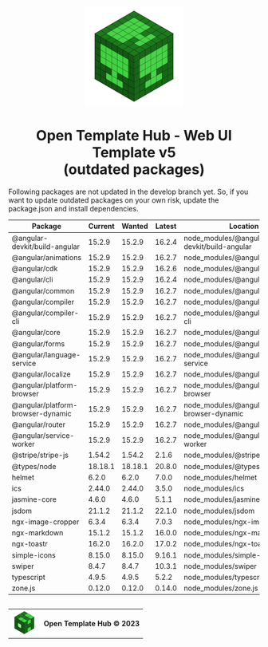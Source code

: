 <p align="center">
  <a href="https://opentemplatehub.com">
    <img src="https://raw.githubusercontent.com/open-template-hub/open-template-hub.github.io/master/assets/logo/ui/web-ui-logo.png" alt="Logo" width=200>
  </a>
</p>


<h1 align="center">
Open Template Hub - Web UI Template v5
  <br/>
(outdated packages)
</h1>

Following packages are not updated in the develop branch yet. So, if you want to update outdated packages on your own risk, update the package.json and install dependencies.

| Package | Current | Wanted | Latest | Location |
| --- | --- | --- | --- | --- |
| @angular-devkit/build-angular | 15.2.9 | 15.2.9 | 16.2.4 | node_modules/@angular-devkit/build-angular |
| @angular/animations | 15.2.9 | 15.2.9 | 16.2.7 | node_modules/@angular/animations |
| @angular/cdk | 15.2.9 | 15.2.9 | 16.2.6 | node_modules/@angular/cdk |
| @angular/cli | 15.2.9 | 15.2.9 | 16.2.4 | node_modules/@angular/cli |
| @angular/common | 15.2.9 | 15.2.9 | 16.2.7 | node_modules/@angular/common |
| @angular/compiler | 15.2.9 | 15.2.9 | 16.2.7 | node_modules/@angular/compiler |
| @angular/compiler-cli | 15.2.9 | 15.2.9 | 16.2.7 | node_modules/@angular/compiler-cli |
| @angular/core | 15.2.9 | 15.2.9 | 16.2.7 | node_modules/@angular/core |
| @angular/forms | 15.2.9 | 15.2.9 | 16.2.7 | node_modules/@angular/forms |
| @angular/language-service | 15.2.9 | 15.2.9 | 16.2.7 | node_modules/@angular/language-service |
| @angular/localize | 15.2.9 | 15.2.9 | 16.2.7 | node_modules/@angular/localize |
| @angular/platform-browser | 15.2.9 | 15.2.9 | 16.2.7 | node_modules/@angular/platform-browser |
| @angular/platform-browser-dynamic | 15.2.9 | 15.2.9 | 16.2.7 | node_modules/@angular/platform-browser-dynamic |
| @angular/router | 15.2.9 | 15.2.9 | 16.2.7 | node_modules/@angular/router |
| @angular/service-worker | 15.2.9 | 15.2.9 | 16.2.7 | node_modules/@angular/service-worker |
| @stripe/stripe-js | 1.54.2 | 1.54.2 | 2.1.6 | node_modules/@stripe/stripe-js |
| @types/node | 18.18.1 | 18.18.1 | 20.8.0 | node_modules/@types/node |
| helmet | 6.2.0 | 6.2.0 | 7.0.0 | node_modules/helmet |
| ics | 2.44.0 | 2.44.0 | 3.5.0 | node_modules/ics |
| jasmine-core | 4.6.0 | 4.6.0 | 5.1.1 | node_modules/jasmine-core |
| jsdom | 21.1.2 | 21.1.2 | 22.1.0 | node_modules/jsdom |
| ngx-image-cropper | 6.3.4 | 6.3.4 | 7.0.3 | node_modules/ngx-image-cropper |
| ngx-markdown | 15.1.2 | 15.1.2 | 16.0.0 | node_modules/ngx-markdown |
| ngx-toastr | 16.2.0 | 16.2.0 | 17.0.2 | node_modules/ngx-toastr |
| simple-icons | 8.15.0 | 8.15.0 | 9.16.1 | node_modules/simple-icons |
| swiper | 8.4.7 | 8.4.7 | 10.3.1 | node_modules/swiper |
| typescript | 4.9.5 | 4.9.5 | 5.2.2 | node_modules/typescript |
| zone.js | 0.12.0 | 0.12.0 | 0.14.0 | node_modules/zone.js |

<table align="right"><tr><td><a href="https://opentemplatehub.com"><img src="https://raw.githubusercontent.com/open-template-hub/open-template-hub.github.io/master/assets/logo/brand-logo.png" width="50px" alt="oth"/></a></td><td><b>Open Template Hub © 2023</b></td></tr></table>

